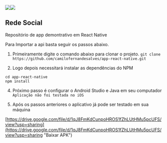 ![](https://img.shields.io/badge/reactNative-0.57.8-green.svg)![](https://img.shields.io/badge/Status-Working-blue.svg)

## Rede Social

Repositório de app demontrativo em React Native

Para Importar a api basta seguir os passos abaixo.

1. Primeiramente digite o comando abaixo para clonar o projeto.
  `git clone https://github.com/camilofernandesalves/app-react-native.git`

2. Logo depois necessitará instalar as dependências do NPM
 
``` terminal
cd app-react-native
npm install
```

4. Próximo passo é configurar o Android Studio e Java em seu computador
 `Aplicação não foi testada no iOS`

5. Após os passos anteriores o aplicativo já pode ser testado em sua máquina

[https://drive.google.com/file/d/1qJ8FmKdCunpoHROS1fZhLUtHMu5pcUFS/view?usp=sharing](https://drive.google.com/file/d/1qJ8FmKdCunpoHROS1fZhLUtHMu5pcUFS/view?usp=sharing "Baixar APK")
